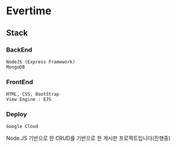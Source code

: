 # Evertime

## Stack
  ### BackEnd
    NodeJS (Express Framework)
    MongoDB
    
  ### FrontEnd
    HTML, CSS, BootStrap
    View Engine : EJS

  ### Deploy
    Google Cloud


Node.JS 기반으로 한 CRUD를 기반으로 한 게시판 프로젝트입니다(진행중)
